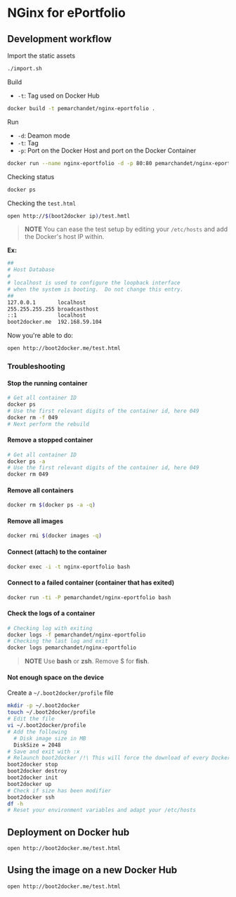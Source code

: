# NGinx for ePortfolio
## Development workflow
Import the static assets
```bash
./import.sh
```
Build
- `-t`: Tag used on Docker Hub
```bash
docker build -t pemarchandet/nginx-eportfolio .
```
Run
- `-d`: Deamon mode
- `-t`: Tag
- `-p`: Port on the Docker Host and port on the Docker Container
```bash
docker run --name nginx-eportfolio -d -p 80:80 pemarchandet/nginx-eportfolio
```
Checking status
```bash
docker ps
```
Checking the `test.html`
```bash
open http://$(boot2docker ip)/test.hmtl
```

> **NOTE**
  You can ease the test setup by editing your `/etc/hosts` and add the
  Docker's host IP within.

  **Ex:**
  ```bash
  ##
  # Host Database
  #
  # localhost is used to configure the loopback interface
  # when the system is booting.  Do not change this entry.
  ##
  127.0.0.1       localhost
  255.255.255.255 broadcasthost
  ::1             localhost
  boot2docker.me  192.168.59.104
  ```
  Now you're able to do:
  ```bash
  open http://boot2docker.me/test.html
  ```
### Troubleshooting
#### Stop the running container
```bash
# Get all container ID
docker ps
# Use the first relevant digits of the container id, here 049
docker rm -f 049
# Next perform the rebuild
```
#### Remove a stopped container
```bash
# Get all container ID
docker ps -a
# Use the first relevant digits of the container id, here 049
docker rm 049
```
#### Remove all containers
```bash
docker rm $(docker ps -a -q)
```
#### Remove all images
```bash
docker rmi $(docker images -q)
```
#### Connect (attach) to the container
```bash
docker exec -i -t nginx-eportfolio bash
```
#### Connect to a failed container (container that has exited)
```bash
docker run -ti -P pemarchandet/nginx-eportfolio bash
```
#### Check the logs of a container
```bash
# Checking log with exiting
docker logs -f pemarchandet/nginx-eportfolio
# Checking the last log and exit
docker logs pemarchandet/nginx-eportfolio
```

> **NOTE** Use **bash** or **zsh**. Remove $ for **fish**.

#### Not enough space on the device
Create a `~/.boot2docker/profile` file
```bash
mkdir -p ~/.boot2docker
touch ~/.boot2docker/profile
# Edit the file
vi ~/.boot2docker/profile
# Add the following
  # Disk image size in MB
  DiskSize = 2048
# Save and exit with :x
# Relaunch boot2docker /!\ This will force the download of every Docker images
boot2docker stop
boot2docker destroy
boot2docker init
boot2docker up
# Check if size has been modifier
boot2docker ssh
df -h
# Reset your environment variables and adapt your /etc/hosts
```

## Deployment on Docker hub
```bash
open http://boot2docker.me/test.html
```

## Using the image on a new Docker Hub
```bash
open http://boot2docker.me/test.html
```
